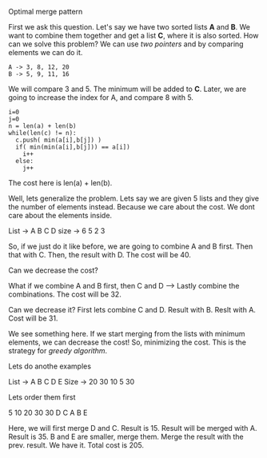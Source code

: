 Optimal merge pattern


First we ask this question. Let's say we have two sorted lists **A** and **B**. We want to combine them together and get a list **C**, where it is also sorted. How can we solve this problem? We can use *two pointers* and by comparing elements we can do it.

```
A -> 3, 8, 12, 20
B -> 5, 9, 11, 16
```

We will compare 3 and 5. The minimum will be added to **C**. Later, we are going to increase the index for A, and compare 8 with 5. 

```
i=0
j=0
n = len(a) + len(b)
while(len(c) != n):
  c.push( min(a[i],b[j]) )
  if( min(min(a[i],b[j])) == a[i])
    i++
  else:
    j++
```

The cost here is len(a) + len(b).

Well, lets generalize the problem. Lets say we are given 5 lists and they give the number of elements instead. Because we care about the cost. We dont care about the elements inside.

List -> A B C D
size -> 6 5 2 3

So, if we just do it like before, we are going to combine A and B first. Then that with C. Then, the result with D.
The cost will be 40.

Can we decrease the cost?

What if we combine A and B first, then C and D --> Lastly combine the combinations.
The cost will be 32.

Can we decrease it?
First lets combine C and D. Result with B. Reslt with A.
Cost will be 31.

We see something here. If we start merging from the lists with minimum elements, we can decrease the cost! So, minimizing the cost. This is the strategy for *greedy algorithm*.

Lets do anothe examples

List -> A  B  C  D E 
Size -> 20 30 10 5 30

Lets order them first

5 10 20 30 30
D C A B E

Here, we will first merge D and C. Result is 15.
Result will be merged with A.
Result is 35.
B and E are smaller, merge them.
Merge the result with the prev. result.
We have it.
Total cost is 205.

